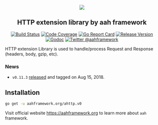 <p align="center">
  <img src="https://cdn.aahframework.org/assets/img/aah-logo-64x64.png" />
  <h2 align="center">HTTP extension library by aah framework</h2>
</p>
<p align="center">
  <p align="center"><a href="https://travis-ci.org/go-aah/ahttp"><img src="https://travis-ci.org/go-aah/ahttp.svg?branch=master" alt="Build Status"></a> <a href="https://codecov.io/gh/go-aah/ahttp/branch/master"><img src="https://codecov.io/gh/go-aah/ahttp/branch/master/graph/badge.svg" alt="Code Coverage"></a> <a href="https://goreportcard.com/report/aahframework.org/ahttp.v0"><img src="https://goreportcard.com/badge/aahframework.org/ahttp.v0" alt="Go Report Card"></a> <a href="https://github.com/go-aah/ahttp/releases/latest"><img src="https://img.shields.io/badge/version-0.11.3-blue.svg" alt="Release Version"></a> <a href="https://godoc.org/aahframework.org/ahttp.v0"><img src="https://godoc.org/aahframework.org/ahttp.v0?status.svg" alt="Godoc"></a> <a href="https://twitter.com/aahframework"><img src="https://img.shields.io/badge/twitter-@aahframework-55acee.svg" alt="Twitter @aahframework"></a></p>
</p>

HTTP extension Library is used to handle/process Request and Response (headers, body, gzip, etc).

### News

  * `v0.11.3` [released](https://github.com/go-aah/ahttp/releases/latest) and tagged on Aug 15, 2018.

## Installation

```bash
go get -u aahframework.org/ahttp.v0
```

Visit official website https://aahframework.org to learn more about `aah` framework.

